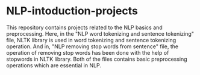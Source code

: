 # NLP-intoduction-projects
This repository contains projects related to the NLP basics and preprocessing.
Here, in the "NLP word tokenizing and sentence tokenizing" file, NLTK library is used in word tokenizing and sentence tokenizing operation. 
And in, "NLP removing stop words from sentence" file, the operation of removing stop words has been done with the help of stopwords in NLTK library.
Both of the files contains basic preprocessing operations which are essential in NLP.

